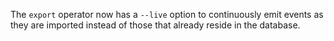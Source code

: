 The `export` operator now has a `--live` option to continuously emit events as
they are imported instead of those that already reside in the database.

